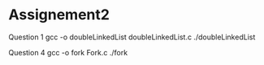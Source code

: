 # Assignement2

Question 1
gcc -o doubleLinkedList doubleLinkedList.c
./doubleLinkedList

Question 4
gcc -o fork Fork.c
./fork
